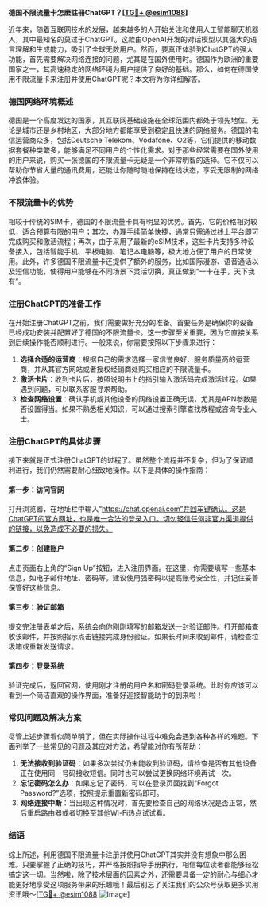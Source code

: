 **德国不限流量卡怎麽註冊ChatGPT？[[TG💪+ @esim1088](https://t.me/s/esim1088)]**

近年来，随着互联网技术的发展，越来越多的人开始关注和使用人工智能聊天机器人，其中最知名的莫过于ChatGPT。这款由OpenAI开发的对话模型以其强大的语言理解和生成能力，吸引了全球无数用户。然而，要真正体验到ChatGPT的强大功能，首先需要解决网络连接的问题，尤其是在国外使用时。德国作为欧洲的重要国家之一，其高速稳定的网络环境为用户提供了良好的基础。那么，如何在德国使用不限流量卡来注册并使用ChatGPT呢？本文将为你详细解答。

### 德国网络环境概述

德国是一个高度发达的国家，其互联网基础设施在全球范围内都处于领先地位。无论是城市还是乡村地区，大部分地方都能享受到稳定且快速的网络服务。德国的电信运营商众多，包括Deutsche Telekom、Vodafone、O2等，它们提供的移动数据套餐种类繁多，能够满足不同用户的个性化需求。对于那些经常需要在国外使用的用户来说，购买一张德国的不限流量卡无疑是一个非常明智的选择。它不仅可以帮助你节省大量的通讯费用，还能让你随时随地保持在线状态，享受无限制的网络冲浪体验。

### 不限流量卡的优势

相较于传统的SIM卡，德国的不限流量卡具有明显的优势。首先，它的价格相对较低，适合预算有限的用户；其次，办理手续简单快捷，通常只需通过线上平台即可完成购买和激活流程；再次，由于采用了最新的eSIM技术，这些卡片支持多种设备接入，包括智能手机、平板电脑、笔记本电脑等，极大地方便了用户的日常使用。此外，许多德国不限流量卡还提供了额外的服务，比如国际漫游、语音通话以及短信功能，使得用户能够在不同场景下灵活切换，真正做到“一卡在手，天下我有”。

### 注册ChatGPT的准备工作

在开始注册ChatGPT之前，我们需要做好充分的准备。首要任务是确保你的设备已经成功安装并配置好了德国的不限流量卡。这一步骤至关重要，因为它直接关系到后续操作能否顺利进行。一般来说，你需要按照以下步骤来进行：

1. **选择合适的运营商**：根据自己的需求选择一家信誉良好、服务质量高的运营商，并从其官方网站或者授权经销商处购买相应的不限流量卡。
2. **激活卡片**：收到卡片后，按照说明书上的指引输入激活码完成激活过程。如果遇到问题，可以联系客服寻求帮助。
3. **检查网络设置**：确认手机或其他设备的网络设置正确无误，尤其是APN参数是否设置得当。如果不熟悉相关知识，可以通过搜索引擎查找教程或咨询专业人士。

### 注册ChatGPT的具体步骤

接下来就是正式注册ChatGPT的过程了。虽然整个流程并不复杂，但为了保证顺利进行，我们仍然需要耐心细致地操作。以下是具体的操作指南：

#### 第一步：访问官网
打开浏览器，在地址栏中输入“https://chat.openai.com”并回车键确认。这是ChatGPT的官方网址，也是唯一合法的登录入口。切勿轻信任何非官方渠道提供的链接，以免造成不必要的损失。

#### 第二步：创建账户
点击页面右上角的“Sign Up”按钮，进入注册界面。在这里，你需要填写一些基本信息，如电子邮件地址、密码等。建议使用强密码以提高账号安全性，并记住妥善保管好这些信息。

#### 第三步：验证邮箱
提交完注册表单之后，系统会向你刚刚填写的邮箱发送一封验证邮件。打开邮箱查收该邮件，并按照指示点击链接完成身份验证。如果长时间未收到邮件，请检查垃圾箱或重新发送请求。

#### 第四步：登录系统
验证完成后，返回官网，使用刚才注册的用户名和密码登录系统。此时你应该可以看到一个简洁直观的操作界面，准备好迎接智能助手的到来啦！

### 常见问题及解决方案

尽管上述步骤看似简单明了，但在实际操作过程中难免会遇到各种各样的难题。下面列举了一些常见的问题及其应对方法，希望能对你有所帮助：

1. **无法接收到验证码**：如果多次尝试仍未能收到验证码，请检查是否有其他设备正在使用同一号码接收短信。同时也可以尝试更换网络环境再试一次。
2. **忘记密码怎么办**：如果忘记了密码，可以在登录页面找到“Forgot Password?”选项，按照提示重置新密码即可。
3. **网络连接中断**：当出现这种情况时，首先要检查自己的网络状况是否正常，然后重启路由器或者切换至其他Wi-Fi热点试试看。

### 结语

综上所述，利用德国不限流量卡注册并使用ChatGPT其实并没有想象中那么困难。只要掌握了正确的技巧，并严格按照指导手册执行，相信每位读者都能够轻松搞定这一切。当然啦，除了技术层面的因素之外，还需要具备一定的耐心与细心才能更好地享受这项服务带来的乐趣哦！最后别忘了关注我们的公众号获取更多实用资讯哦～[[TG💪+ @esim1088](https://t.me/s/esim1088) ![Image](https://i.postimg.cc/4NQfJmqS/Snipaste-2025-05-13-00-14-12.png)]